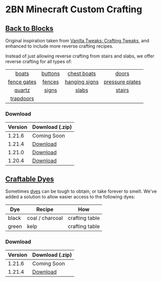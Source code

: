 # 2BN Minecraft Custom Crafting

## [Back to Blocks](back-to-blocks/)

Original inspiration taken from [Vanilla Tweaks: Crafting Tweaks](https://vanillatweaks.net/picker/crafting-tweaks), and enhanced to include more reverse crafting recipes.

Instead of just allowing reverse crafting from stairs and slabs, we offer reverse crafting for all types of:

| | | | |
| :---: | :---: | :---: | :---: |
| [boats](https://minecraft.wiki/w/Boat) | [buttons](https://minecraft.wiki/w/Button) | [chest boats](https://minecraft.wiki/w/Boat_with_Chest) | [doors](https://minecraft.wiki/w/Door) |
| [fence gates](https://minecraft.wiki/w/Fence_Gate) | [fences](https://minecraft.wiki/w/Fence) | [hanging signs](https://minecraft.wiki/w/Hanging_Sign) | [pressure plates](https://minecraft.wiki/w/Pressure_Plate) |
| [quartz](https://minecraft.wiki/w/Block_of_Quartz) | [signs](https://minecraft.wiki/w/Sign) | [slabs](https://minecraft.wiki/w/Slab) | [stairs](https://minecraft.wiki/w/Stairs) |
| [trapdoors](https://minecraft.wiki/w/Trapdoor) | | | |

### Download

| Version | Download (.zip) |
| --- | --- |
| 1.21.6 | Coming Soon |
| 1.21.4 | [Download](back-to-blocks/1.21.4/2bn-back-to-blocks/2bn-back-to-blocks_1.21.4.zip) |
| 1.21.0 | [Download](back-to-blocks/1.21.0/2bn-back-to-blocks/2bn-back-to-blocks.zip) |
| 1.20.4 | [Download](back-to-blocks/1.20.4/2bn-reverse-crafting-VTmodified/2bn-reverse-crafting-VTmodified.zip) |




## [Craftable Dyes](craftable-dyes/)

Sometimes [dyes](https://minecraft.wiki/w/Dye) can be tough to obtain, or take forever to smelt. We've added a solution to allow easier access to the following dyes:

| Dye | Recipe | How |
| --- | --- | --- |
| black | coal / charcoal | crafting table |
| green | kelp | crafting table |

### Download

| Version | Download (.zip) |
| --- | --- |
| 1.21.6 | Coming Soon |
| 1.21.4 | [Download](craftable-dyes/1.21.4/2bn-craftable-dyes/2bn-craftable-dyes_1.21.4.zip) |

